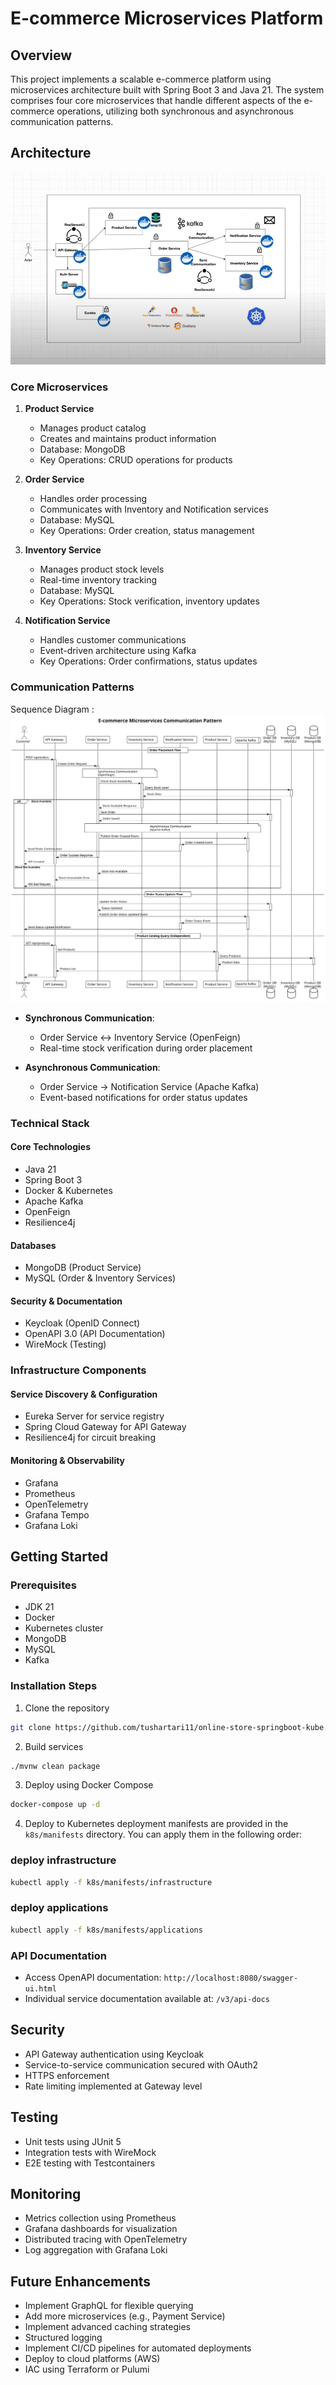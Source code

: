 # E-commerce Microservices Platform

## Overview

This project implements a scalable e-commerce platform using microservices architecture built with Spring Boot 3 and Java 21. The system comprises four core microservices that handle different aspects of the e-commerce operations, utilizing both synchronous and asynchronous communication patterns.

## Architecture

![Architecture Diagram](architecture-diagram.png)

### Core Microservices

1. **Product Service**

   - Manages product catalog
   - Creates and maintains product information
   - Database: MongoDB
   - Key Operations: CRUD operations for products

2. **Order Service**

   - Handles order processing
   - Communicates with Inventory and Notification services
   - Database: MySQL
   - Key Operations: Order creation, status management

3. **Inventory Service**

   - Manages product stock levels
   - Real-time inventory tracking
   - Database: MySQL
   - Key Operations: Stock verification, inventory updates

4. **Notification Service**
   - Handles customer communications
   - Event-driven architecture using Kafka
   - Key Operations: Order confirmations, status updates

### Communication Patterns
Sequence Diagram : 
![Communication Flow](communication-flow.svg)

- **Synchronous Communication**:

  - Order Service ↔ Inventory Service (OpenFeign)
  - Real-time stock verification during order placement

- **Asynchronous Communication**:
  - Order Service → Notification Service (Apache Kafka)
  - Event-based notifications for order status updates

### Technical Stack

#### Core Technologies

- Java 21
- Spring Boot 3
- Docker & Kubernetes
- Apache Kafka
- OpenFeign
- Resilience4j

#### Databases

- MongoDB (Product Service)
- MySQL (Order & Inventory Services)

#### Security & Documentation

- Keycloak (OpenID Connect)
- OpenAPI 3.0 (API Documentation)
- WireMock (Testing)

### Infrastructure Components

#### Service Discovery & Configuration

- Eureka Server for service registry
- Spring Cloud Gateway for API Gateway
- Resilience4j for circuit breaking

#### Monitoring & Observability

- Grafana
- Prometheus
- OpenTelemetry
- Grafana Tempo
- Grafana Loki

## Getting Started

### Prerequisites

- JDK 21
- Docker
- Kubernetes cluster
- MongoDB
- MySQL
- Kafka

### Installation Steps

1. Clone the repository

```bash
git clone https://github.com/tushartari11/online-store-springboot-kube.git
```

2. Build services

```bash
./mvnw clean package
```

3. Deploy using Docker Compose

```bash
docker-compose up -d
```

4. Deploy to Kubernetes
deployment manifests are provided in the `k8s/manifests` directory. You can apply them in the following order:

### deploy infrastructure
```bash
kubectl apply -f k8s/manifests/infrastructure
```

### deploy applications
```bash
kubectl apply -f k8s/manifests/applications
```
### API Documentation

- Access OpenAPI documentation: `http://localhost:8080/swagger-ui.html`
- Individual service documentation available at: `/v3/api-docs`

## Security

- API Gateway authentication using Keycloak
- Service-to-service communication secured with OAuth2
- HTTPS enforcement
- Rate limiting implemented at Gateway level

## Testing

- Unit tests using JUnit 5
- Integration tests with WireMock
- E2E testing with Testcontainers

## Monitoring

- Metrics collection using Prometheus
- Grafana dashboards for visualization
- Distributed tracing with OpenTelemetry
- Log aggregation with Grafana Loki

## Future Enhancements
- Implement GraphQL for flexible querying
- Add more microservices (e.g., Payment Service)
- Implement advanced caching strategies
- Structured logging 
- Implement CI/CD pipelines for automated deployments
- Deploy to cloud platforms (AWS)
- IAC using Terraform or Pulumi
